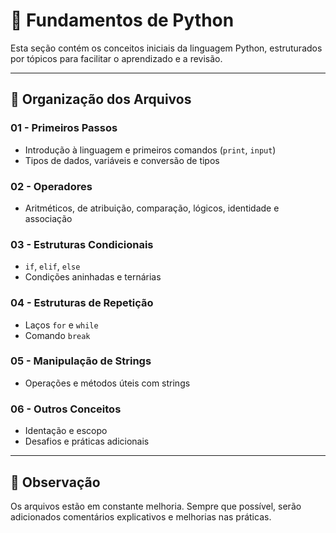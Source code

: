 # 🧠 Fundamentos de Python

Esta seção contém os conceitos iniciais da linguagem Python, estruturados por tópicos para facilitar o aprendizado e a revisão.

---

## 📂 Organização dos Arquivos

### 01 - Primeiros Passos
- Introdução à linguagem e primeiros comandos (`print`, `input`)
- Tipos de dados, variáveis e conversão de tipos

### 02 - Operadores
- Aritméticos, de atribuição, comparação, lógicos, identidade e associação

### 03 - Estruturas Condicionais
- `if`, `elif`, `else`
- Condições aninhadas e ternárias

### 04 - Estruturas de Repetição
- Laços `for` e `while`
- Comando `break`

### 05 - Manipulação de Strings
- Operações e métodos úteis com strings

### 06 - Outros Conceitos
- Identação e escopo
- Desafios e práticas adicionais

---

## 🚧 Observação

Os arquivos estão em constante melhoria. Sempre que possível, serão adicionados comentários explicativos e melhorias nas práticas.

